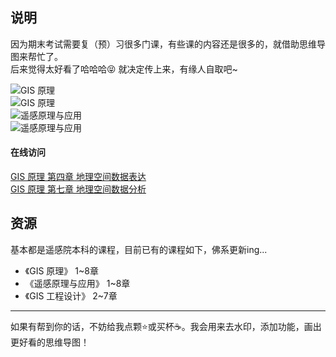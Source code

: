 ## 说明
因为期末考试需要复（预）习很多门课，有些课的内容还是很多的，就借助思维导图来帮忙了。  
后来觉得太好看了哈哈哈😝 就决定传上来，有缘人自取吧~  

![GIS 原理](https://lsq210.github.io/photo-album/readme/mind-maps.png)  
![GIS 原理](https://lsq210.github.io/photo-album/readme/map2.png)  
![遥感原理与应用](https://lsq210.github.io/photo-album/readme/map3.png)  
![遥感原理与应用](https://lsq210.github.io/photo-album/readme/map4.png)  
#### 在线访问
<a href="https://www.processon.com/view/link/5dcb553de4b0fc314a0f0d97">GIS 原理 第四章 地理空间数据表达</a>  
<a href="https://www.processon.com/view/link/5dcf8b9de4b01da3458e650f">GIS 原理 第七章 地理空间数据分析</a>  
## 资源  
基本都是遥感院本科的课程，目前已有的课程如下，佛系更新ing...
- 《GIS 原理》 1~8章
- 《遥感原理与应用》 1~8章
- 《GIS 工程设计》 2~7章
*****  
如果有帮到你的话，不妨给我点颗⭐或买杯☕。我会用来去水印，添加功能，画出更好看的思维导图！
